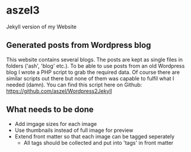 # aszel3
Jekyll version of my Website

## Generated posts from Wordpress blog
This website contains several blogs. The posts are kept as single files in folders ('ash', 'blog' etc.). To be able to use posts from an old Wordpress blog I wrote a PHP script to grab the required data. Of course there are similar scripts out there but none of them was capable to fulfil what I needed (damn). You can find this script here on Github: https://github.com/aszel/Wordpress2Jekyll

## What needs to be done
  * Add imgage sizes for each image
  * Use thumbnails instead of full image for preview
  * Extend front matter so that each image can be tagged seperately
    * All tags should be collected and put into 'tags' in front matter
